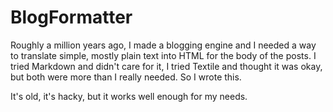# BlogFormatter

Roughly a million years ago, I made a blogging engine and I needed a way to translate simple, mostly plain text into HTML for the body of the posts. I tried Markdown and didn't care for it, I tried Textile and thought it was okay, but both were more than I really needed. So I wrote this.

It's old, it's hacky, but it works well enough for my needs.